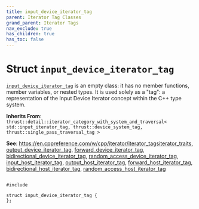 ```yaml
---
title: input_device_iterator_tag
parent: Iterator Tag Classes
grand_parent: Iterator Tags
nav_exclude: true
has_children: true
has_toc: false
---
```


# Struct `input_device_iterator_tag`

<code><a href="/thrust/api/classes/structinput__device__iterator__tag.html">input&#95;device&#95;iterator&#95;tag</a></code> is an empty class: it has no member functions, member variables, or nested types. It is used solely as a "tag": a representation of the Input Device Iterator concept within the C++ type system.

**Inherits From**:
`thrust::detail::iterator_category_with_system_and_traversal< std::input_iterator_tag, thrust::device_system_tag, thrust::single_pass_traversal_tag >`

**See**:
<a href="https://en.cppreference.com/w/cpp/iterator/iterator_tags">https://en.cppreference.com/w/cpp/iterator/iterator_tags</a><a href="/thrust/api/classes/structiterator__traits.html">iterator_traits</a>, <a href="/thrust/api/classes/structoutput__device__iterator__tag.html">output_device_iterator_tag</a>, <a href="/thrust/api/classes/structforward__device__iterator__tag.html">forward_device_iterator_tag</a>, <a href="/thrust/api/classes/structbidirectional__device__iterator__tag.html">bidirectional_device_iterator_tag</a>, <a href="/thrust/api/classes/structrandom__access__device__iterator__tag.html">random_access_device_iterator_tag</a>, <a href="/thrust/api/groups/group__iterator__tag__classes.html#typedef-input_host_iterator_tag">input_host_iterator_tag</a>, <a href="/thrust/api/groups/group__iterator__tag__classes.html#typedef-output_host_iterator_tag">output_host_iterator_tag</a>, <a href="/thrust/api/groups/group__iterator__tag__classes.html#typedef-forward_host_iterator_tag">forward_host_iterator_tag</a>, <a href="/thrust/api/groups/group__iterator__tag__classes.html#typedef-bidirectional_host_iterator_tag">bidirectional_host_iterator_tag</a>, <a href="/thrust/api/groups/group__iterator__tag__classes.html#typedef-random_access_host_iterator_tag">random_access_host_iterator_tag</a>

<code class="doxybook">
<span>#include <thrust/iterator/iterator_categories.h></span><br>
<span>struct input&#95;device&#95;iterator&#95;tag {</span>
<span>};</span>
</code>

